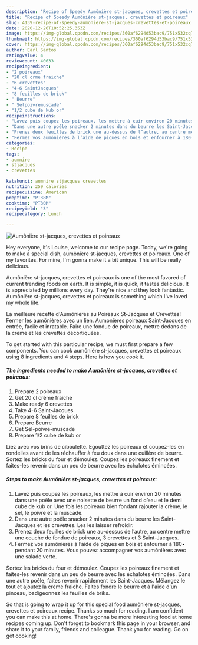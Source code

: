 ```yaml
---
description: "Recipe of Speedy Aumônière st-jacques, crevettes et poireaux"
title: "Recipe of Speedy Aumônière st-jacques, crevettes et poireaux"
slug: 4139-recipe-of-speedy-aumoniere-st-jacques-crevettes-et-poireaux
date: 2020-12-26T10:52:25.353Z
image: https://img-global.cpcdn.com/recipes/360af6294d53bac9/751x532cq70/aumoniere-st-jacques-crevettes-et-poireaux-photo-principale-de-la-recette.jpg
thumbnail: https://img-global.cpcdn.com/recipes/360af6294d53bac9/751x532cq70/aumoniere-st-jacques-crevettes-et-poireaux-photo-principale-de-la-recette.jpg
cover: https://img-global.cpcdn.com/recipes/360af6294d53bac9/751x532cq70/aumoniere-st-jacques-crevettes-et-poireaux-photo-principale-de-la-recette.jpg
author: Earl Santos
ratingvalue: 4
reviewcount: 40633
recipeingredient:
- "2 poireaux"
- "20 cl crme fraiche"
- "6 crevettes"
- "4-6 SaintJacques"
- "8 feuilles de brick"
- " Beurre"
- " Selpoivremuscade"
- "1/2 cube de kub or"
recipeinstructions:
- "Lavez puis coupez les poireaux, les mettre à cuir environ 20 minutes dans une poêle avec une noisette de beurre un fond d’eau et le demi cube de kub or. Une fois les poireaux bien fondant rajouter la crème, le sel, le poivre et la muscade."
- "Dans une autre poêle snacker 2 minutes dans du beurre les Saint-Jacques et les crevettes. Les les laisser refroidir."
- "Prenez deux feuilles de brick une au-dessus de l’autre, au centre mettre une couche de fondue de poireaux, 3 crevettes et 3 Saint-Jacques."
- "Fermez vos aumônières à l’aide de piques en bois et enfourner à 180• pendant 20 minutes. Vous pouvez accompagner vos aumônières avec une salade verte."
categories:
- Recipe
tags:
- aumnire
- stjacques
- crevettes

katakunci: aumnire stjacques crevettes 
nutrition: 259 calories
recipecuisine: American
preptime: "PT38M"
cooktime: "PT30M"
recipeyield: "3"
recipecategory: Lunch

---
```



![Aumônière st-jacques, crevettes et poireaux](https://img-global.cpcdn.com/recipes/360af6294d53bac9/751x532cq70/aumoniere-st-jacques-crevettes-et-poireaux-photo-principale-de-la-recette.jpg)

Hey everyone, it's Louise, welcome to our recipe page. Today, we're going to make a special dish, aumônière st-jacques, crevettes et poireaux. One of my favorites. For mine, I'm gonna make it a bit unique. This will be really delicious.

Aumônière st-jacques, crevettes et poireaux is one of the most favored of current trending foods on earth. It is simple, it is quick, it tastes delicious. It is appreciated by millions every day. They're nice and they look fantastic. Aumônière st-jacques, crevettes et poireaux is something which I've loved my whole life.

La meilleure recette d&#39;Aumônières au Poireaux St-Jacques et Crevettes! Fermer les aumônières avec un lien. Aumonières poireaux Saint-Jacques en entrée, facile et inratable. Faire une fondue de poireaux, mettre dedans de la crème et les crevettes décortiquées.


To get started with this particular recipe, we must first prepare a few components. You can cook aumônière st-jacques, crevettes et poireaux using 8 ingredients and 4 steps. Here is how you cook it.

<!--inarticleads1-->

##### The ingredients needed to make Aumônière st-jacques, crevettes et poireaux:

1. Prepare 2 poireaux
1. Get 20 cl crème fraiche
1. Make ready 6 crevettes
1. Take 4-6 Saint-Jacques
1. Prepare 8 feuilles de brick
1. Prepare  Beurre
1. Get  Sel-poivre-muscade
1. Prepare 1/2 cube de kub or


Liez avec vos brins de ciboulette. Egouttez les poireaux et coupez-les en rondelles avant de les réchauffer à feu doux dans une cuillère de beurre. Sortez les bricks du four et démoulez. Coupez les poireaux finement et faites-les revenir dans un peu de beurre avec les échalotes émincées. 

<!--inarticleads2-->

##### Steps to make Aumônière st-jacques, crevettes et poireaux:

1. Lavez puis coupez les poireaux, les mettre à cuir environ 20 minutes dans une poêle avec une noisette de beurre un fond d’eau et le demi cube de kub or. Une fois les poireaux bien fondant rajouter la crème, le sel, le poivre et la muscade.
1. Dans une autre poêle snacker 2 minutes dans du beurre les Saint-Jacques et les crevettes. Les les laisser refroidir.
1. Prenez deux feuilles de brick une au-dessus de l’autre, au centre mettre une couche de fondue de poireaux, 3 crevettes et 3 Saint-Jacques.
1. Fermez vos aumônières à l’aide de piques en bois et enfourner à 180• pendant 20 minutes. Vous pouvez accompagner vos aumônières avec une salade verte.


Sortez les bricks du four et démoulez. Coupez les poireaux finement et faites-les revenir dans un peu de beurre avec les échalotes émincées. Dans une autre poêle, faites revenir rapidement les Saint-Jacques. Mélangez le tout et ajoutez la crème fraiche. Faites fondre le beurre et à l&#39;aide d&#39;un pinceau, badigeonnez les feuilles de briks. 

So that is going to wrap it up for this special food aumônière st-jacques, crevettes et poireaux recipe. Thanks so much for reading. I am confident you can make this at home. There's gonna be more interesting food at home recipes coming up. Don't forget to bookmark this page in your browser, and share it to your family, friends and colleague. Thank you for reading. Go on get cooking!
